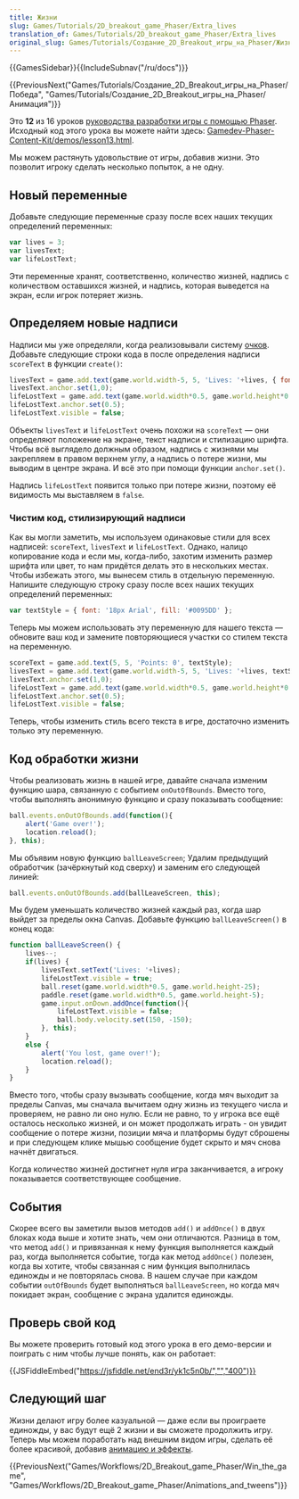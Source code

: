 ```yaml
---
title: Жизни
slug: Games/Tutorials/2D_breakout_game_Phaser/Extra_lives
translation_of: Games/Tutorials/2D_breakout_game_Phaser/Extra_lives
original_slug: Games/Tutorials/Создание_2D_Breakout_игры_на_Phaser/Жизни
---
```

{{GamesSidebar}}{{IncludeSubnav("/ru/docs")}}

{{PreviousNext("Games/Tutorials/Создание_2D_Breakout_игры_на_Phaser/Победа", "Games/Tutorials/Создание_2D_Breakout_игры_на_Phaser/Анимация")}}

Это **12** из 16 уроков [руководства разработки игры с помощью Phaser](/ru/docs/Games/Tutorials/%D0%A1%D0%BE%D0%B7%D0%B4%D0%B0%D0%BD%D0%B8%D0%B5_2D_Breakout_%D0%B8%D0%B3%D1%80%D1%8B_%D0%BD%D0%B0_Phaser). Исходный код этого урока вы можете найти здесь: [Gamedev-Phaser-Content-Kit/demos/lesson13.html](https://github.com/end3r/Gamedev-Phaser-Content-Kit/blob/gh-pages/demos/lesson13.html).

Мы можем растянуть удовольствие от игры, добавив жизни. Это позволит игроку сделать несколько попыток, а не одну.

## Новый переменные

Добавьте следующие переменные сразу после всех наших текущих определений переменных:

```js
var lives = 3;
var livesText;
var lifeLostText;
```

Эти переменные хранят, соответственно, количество жизней, надпись с количеством оставшихся жизней, и надпись, которая выведется на экран, если игрок потеряет жизнь.

## Определяем новые надписи

Надписи мы уже определяли, когда реализовывали систему [очков](/ru/docs/Games/Tutorials/%D0%A1%D0%BE%D0%B7%D0%B4%D0%B0%D0%BD%D0%B8%D0%B5_2D_Breakout_%D0%B8%D0%B3%D1%80%D1%8B_%D0%BD%D0%B0_Phaser/%D0%9E%D1%87%D0%BA%D0%B8). Добавьте следующие строки кода в после определения надписи `scoreText` в функции `create()`:

```js
livesText = game.add.text(game.world.width-5, 5, 'Lives: '+lives, { font: '18px Arial', fill: '#0095DD' });
livesText.anchor.set(1,0);
lifeLostText = game.add.text(game.world.width*0.5, game.world.height*0.5, 'Life lost, click to continue', { font: '18px Arial', fill: '#0095DD' });
lifeLostText.anchor.set(0.5);
lifeLostText.visible = false;
```

Объекты `livesText` и `lifeLostText` очень похожи на `scoreText` — они определяют положение на экране, текст надписи и стилизацию шрифта. Чтобы всё выглядело должным образом, надпись с жизнями мы закрепляем в правом верхнем углу, а надпись о потере жизни, мы выводим в центре экрана. И всё это при помощи функции `anchor.set()`.

Надпись `lifeLostText` появится только при потере жизни, поэтому её видимость мы выставляем в `false`.

### Чистим код, стилизирующий надписи

Как вы могли заметить, мы используем одинаковые стили для всех надписей: `scoreText`, `livesText` и `lifeLostText`. Однако, налицо копирование кода и если мы, когда-либо, захотим изменить размер шрифта или цвет, то нам придётся делать это в нескольких местах. Чтобы избежать этого, мы вынесем стиль в отдельную переменную. Напишите следующую строку сразу после всех наших текущих определений переменных:

```js
var textStyle = { font: '18px Arial', fill: '#0095DD' };
```

Теперь мы можем использовать эту переменную для нашего текста — обновите ваш код и замените повторяющиеся участки со стилем текста на переменную.

```js
scoreText = game.add.text(5, 5, 'Points: 0', textStyle);
livesText = game.add.text(game.world.width-5, 5, 'Lives: '+lives, textStyle);
livesText.anchor.set(1,0);
lifeLostText = game.add.text(game.world.width*0.5, game.world.height*0.5, 'Life lost, click to continue', textStyle);
lifeLostText.anchor.set(0.5);
lifeLostText.visible = false;
```

Теперь, чтобы изменить стиль всего текста в игре, достаточно изменить только эту переменную.

## Код обработки жизни

Чтобы реализовать жизнь в нашей игре, давайте сначала изменим функцию шара, связанную с событием `onOutOfBounds`. Вместо того, чтобы выполнять анонимную функцию и сразу показывать сообщение:

```js
ball.events.onOutOfBounds.add(function(){
    alert('Game over!');
    location.reload();
}, this);
```

Мы объявим новую функцию `ballLeaveScreen`; Удалим предыдущий обработчик (зачёркнутый код сверху) и заменим его следующей линией:

```js
ball.events.onOutOfBounds.add(ballLeaveScreen, this);
```

Мы будем уменьшать количество жизней каждый раз, когда шар выйдет за пределы окна Canvas. Добавьте функцию `ballLeaveScreen()` в конец кода:

```js
function ballLeaveScreen() {
    lives--;
    if(lives) {
        livesText.setText('Lives: '+lives);
        lifeLostText.visible = true;
        ball.reset(game.world.width*0.5, game.world.height-25);
        paddle.reset(game.world.width*0.5, game.world.height-5);
        game.input.onDown.addOnce(function(){
            lifeLostText.visible = false;
            ball.body.velocity.set(150, -150);
        }, this);
    }
    else {
        alert('You lost, game over!');
        location.reload();
    }
}
```

Вместо того, чтобы сразу вызывать сообщение, когда мяч выходит за пределы Canvas, мы сначала вычитаем одну жизнь из текущего числа и проверяем, не равно ли оно нулю. Если не равно, то у игрока все ещё осталось несколько жизней, и он может продолжать играть - он увидит сообщение о потере жизни, позиции мяча и платформы будут сброшены и при следующем клике мышью сообщение будет скрыто и мяч снова начнёт двигаться.

Когда количество жизней достигнет нуля игра заканчивается, а игроку показывается соответствующее сообщение.

## События

Скорее всего вы заметили вызов методов `add()` и `addOnce()` в двух блоках кода выше и хотите знать, чем они отличаются. Разница в том, что метод `add()` и привязанная к нему функция выполняется каждый раз, когда выполняется событие, тогда как метод `addOnce()` полезен, когда вы хотите, чтобы связанная с ним функция выполнилась единожды и не повторялась снова. В нашем случае при каждом событии `outOfBounds` будет выполняться `ballLeaveScreen`, но когда мяч покидает экран, сообщение с экрана удалится единожды.

## Проверь свой код

Вы можете проверить готовый код этого урока в его демо-версии и поиграть с ним чтобы лучше понять, как он работает:

{{JSFiddleEmbed("https://jsfiddle.net/end3r/yk1c5n0b/","","400")}}

## Следующий шаг

Жизни делают игру более казуальной — даже если вы проиграете единожды, у вас будут ещё 2 жизни и вы сможете продолжить игру. Теперь мы можем поработать над внешним видом игры, сделать её более красивой, добавив [анимацию и эффекты](/ru/docs/Games/Workflows/2D_Breakout_game_Phaser/Animations_and_tweens).

{{PreviousNext("Games/Workflows/2D_Breakout_game_Phaser/Win_the_game", "Games/Workflows/2D_Breakout_game_Phaser/Animations_and_tweens")}}
